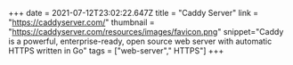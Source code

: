 +++
date = 2021-07-12T23:02:22.647Z
title = "Caddy Server"
link = "https://caddyserver.com/"
thumbnail = "https://caddyserver.com/resources/images/favicon.png"
snippet="Caddy is a powerful, enterprise-ready, open source web server with automatic HTTPS written in Go"
tags = ["web-server"," HTTPS"]
+++
